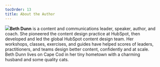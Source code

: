 ```yaml
---
tocOrder: 13
title: About the Author
---
```

![](/image/Beth_Dunn_Headshot_1.png)**Beth Dunn** is a content and communications leader, speaker, author, and coach. She pioneered the content design practice at HubSpot, then developed and led the global HubSpot content design team. Her workshops, classes, exercises, and guides have helped scores of leaders, practitioners, and teams design better content, confidently and at scale. Beth Dunn lives on Cape Cod in her tiny hometown with a charming husband and some quality cats.
